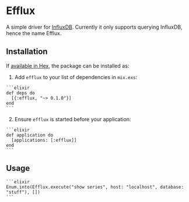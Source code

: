 # Efflux

A simple driver for [InfluxDB](https://influxdata.com). Currently it only supports querying InfluxDB, hence the name Efflux.

## Installation

If [available in Hex](https://hex.pm/docs/publish), the package can be installed as:

  1. Add `efflux` to your list of dependencies in `mix.exs`:

    ```elixir
    def deps do
      [{:efflux, "~> 0.1.0"}]
    end
    ```

  2. Ensure `efflux` is started before your application:

    ```elixir
    def application do
      [applications: [:efflux]]
    end
    ```

## Usage

    ```elixir
    Enum.into(Efflux.execute("show series", host: "localhost", database: "stuff"), [])
    ```

